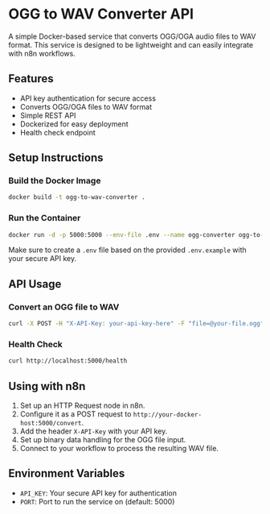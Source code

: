 # OGG to WAV Converter API

A simple Docker-based service that converts OGG/OGA audio files to WAV format. This service is designed to be lightweight and can easily integrate with n8n workflows.

## Features

- API key authentication for secure access
- Converts OGG/OGA files to WAV format
- Simple REST API
- Dockerized for easy deployment
- Health check endpoint

## Setup Instructions

### Build the Docker Image

```bash
docker build -t ogg-to-wav-converter .
```

### Run the Container

```bash
docker run -d -p 5000:5000 --env-file .env --name ogg-converter ogg-to-wav-converter
```

Make sure to create a `.env` file based on the provided `.env.example` with your secure API key.

## API Usage

### Convert an OGG file to WAV

```bash
curl -X POST -H "X-API-Key: your-api-key-here" -F "file=@your-file.ogg" http://localhost:5000/convert -o converted-file.wav
```

### Health Check

```bash
curl http://localhost:5000/health
```

## Using with n8n

1. Set up an HTTP Request node in n8n.
2. Configure it as a POST request to `http://your-docker-host:5000/convert`.
3. Add the header `X-API-Key` with your API key.
4. Set up binary data handling for the OGG file input.
5. Connect to your workflow to process the resulting WAV file.

## Environment Variables

- `API_KEY`: Your secure API key for authentication
- `PORT`: Port to run the service on (default: 5000)
